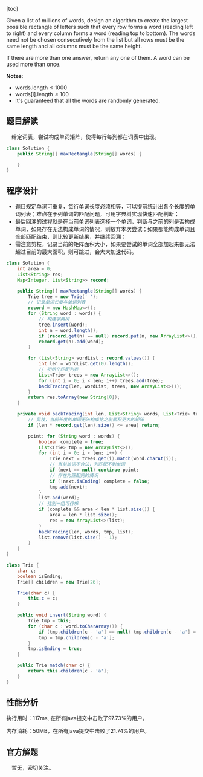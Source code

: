 [toc]

Given a list of millions of words, design an algorithm to create the largest possible rectangle of letters such that every row forms a word (reading left to right) and every column forms a word (reading top to bottom). The words need not be chosen consecutively from the list but all rows must be the same length and all columns must be the same height.

If there are more than one answer, return any one of them. A word can be used more than once.



**Notes**:

* $\text{words.length} \le 1000$
* $\text{words[i].length} \le 100$
* It's guaranteed that all the words are randomly generated.



## 题目解读

&emsp;给定词表，尝试构成单词矩阵，使得每行每列都在词表中出现。

```java
class Solution {
    public String[] maxRectangle(String[] words) {

    }
}
```

## 程序设计

* 题目规定单词可重复，每行单词长度必须相等，可以提前统计出各个长度的单词列表；难点在于列单词的匹配问题，可用字典树实现快速匹配判断；
* 最后回溯的过程就是在当前单词列表选择一个单词，判断与之前的列是否构成单词，如果存在无法构成单词的情况，则放弃本次尝试；如果都能构成单词且全部匹配结束，则比较更新结果，并继续回溯；
* 需注意剪枝，记录当前的矩阵面积大小，如果要尝试的单词全部加起来都无法超过目前的最大面积，则可跳过，会大大加速代码。

```java
class Solution {
    int area = 0;
    List<String> res;
    Map<Integer, List<String>> record;

    public String[] maxRectangle(String[] words) {
        Trie tree = new Trie(' ');
        // 记录单词长度与单词列表
        record = new HashMap<>();
        for (String word : words) {
            // 构建字典树
            tree.insert(word);
            int n = word.length();
            if (record.get(n) == null) record.put(n, new ArrayList<>());
            record.get(n).add(word);
        }

        for (List<String> wordList : record.values()) {
            int len = wordList.get(0).length();
            // 初始化匹配列表
            List<Trie> trees = new ArrayList<>();
            for (int i = 0; i < len; i++) trees.add(tree);
            backTracing(len, wordList, trees, new ArrayList<>());
        }
        return res.toArray(new String[0]);
    }

    private void backTracing(int len, List<String> words, List<Trie> trees, List<String> list) {
        // 剪枝，当前长度的单词无法构成比之前面积更大的矩阵
        if (len * record.get(len).size() <= area) return;

        point: for (String word : words) {
            boolean complete = true;
            List<Trie> tmp = new ArrayList<>();
            for (int i = 0; i < len; i++) {
                Trie next = trees.get(i).match(word.charAt(i));
                // 当前单词不合法，列匹配不到单词
                if (next == null) continue point;
                // 存在为匹配完的情况
                if (!next.isEnding) complete = false;
                tmp.add(next);
            }
            list.add(word);
            // 找到一组可行解
            if (complete && area < len * list.size()) {
                area = len * list.size();
                res = new ArrayList<>(list);
            }
            backTracing(len, words, tmp, list);
            list.remove(list.size() - 1);
        }
    }
}

class Trie {
    char c;
    boolean isEnding;
    Trie[] children = new Trie[26];

    Trie(char c) {
        this.c = c;
    }

    public void insert(String word) {
        Trie tmp = this;
        for (char c : word.toCharArray()) {
            if (tmp.children[c - 'a'] == null) tmp.children[c - 'a'] = new Trie(c);
            tmp = tmp.children[c - 'a'];
        }
        tmp.isEnding = true;
    }

    public Trie match(char c) {
        return this.children[c - 'a'];
    }
}
```

## 性能分析

执行用时：117ms, 在所有java提交中击败了97.73%的用户。

内存消耗：50MB，在所有java提交中击败了21.74%的用户。

## 官方解题

&emsp;暂无，密切关注。